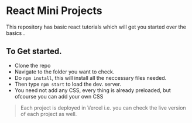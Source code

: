 # React Mini Projects


This repository has basic react tutorials which will get you started over the basics .


## To Get started.
 - Clone the repo
 - Navigate to the folder you want to check.
 - Do  `npm install`, this will install all the neccessary files needed.
 - Then type `npm start` to load the dev. server.
 - You need not add any CSS, every thing is already preloaded, but ofcourse you can add your own CSS
 
> Each project is deployed in Vercel i.e. you can check the live version of each project as well.
 